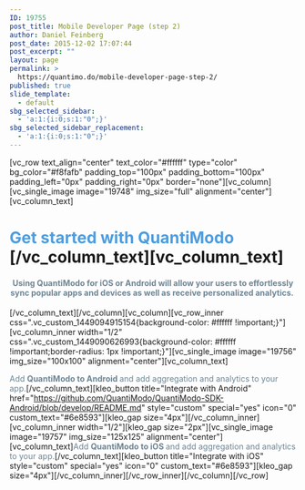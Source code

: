 ```yaml
---
ID: 19755
post_title: Mobile Developer Page (step 2)
author: Daniel Feinberg
post_date: 2015-12-02 17:07:44
post_excerpt: ""
layout: page
permalink: >
  https://quantimo.do/mobile-developer-page-step-2/
published: true
slide_template:
  - default
sbg_selected_sidebar:
  - 'a:1:{i:0;s:1:"0";}'
sbg_selected_sidebar_replacement:
  - 'a:1:{i:0;s:1:"0";}'
---
```

[vc_row text_align="center" text_color="#ffffff" type="color" bg_color="#f8fafb" padding_top="100px" padding_bottom="100px" padding_left="0px" padding_right="0px" border="none"][vc_column][vc_single_image image="19748" img_size="full" alignment="center"][vc_column_text] 
# **<span style="color: #4d9de0;">Get started with QuantiModo</span>** [/vc_column_text][vc_column_text] 

<div class="options__heading__text">
  <h4 style="text-align: center;">
    <span style="color: #6e8593;">Using QuantiModo for iOS or Android will allow your users to effortlessly sync popular apps and devices as well as receive personalized analytics. </span>
  </h4>
</div> [/vc_column_text][/vc_column][vc_column][vc_row_inner css=".vc_custom_1449094915154{background-color: #ffffff !important;}"][vc_column_inner width="1/2" css=".vc_custom_1449090626993{background-color: #ffffff !important;border-radius: 1px !important;}"][vc_single_image image="19756" img_size="100x100" alignment="center"][vc_column_text]

<span style="color: #6e8593;">Add <strong>QuantiModo to Android </strong>and add aggregation and analytics to your app.</span>[/vc_column_text][kleo_button title="Integrate with Android" href="https://github.com/QuantiModo/QuantiModo-SDK-Android/blob/develop/README.md" style="custom" special="yes" icon="0" custom_text="#6e8593"][kleo_gap size="4px"][/vc_column_inner][vc_column_inner width="1/2"][kleo_gap size="2px"][vc_single_image image="19757" img_size="125x125" alignment="center"][vc_column_text]<span style="color: #6e8593;">Add <strong>QuantiModo to iOS </strong>and add aggregation and analytics to your app.</span>[/vc_column_text][kleo_button title="Integrate with iOS" style="custom" special="yes" icon="0" custom_text="#6e8593"][kleo_gap size="4px"][/vc_column_inner][/vc_row_inner][/vc_column][/vc_row]